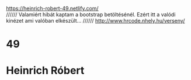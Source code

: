 https://heinrich-robert-49.netlify.com/   
////// Valamiért hibát kaptam a bootstrap betöltésénél. Ezért itt a valódi kinézet ami valóban elkészült... //////   http://www.hrcode.nhely.hu/verseny/  
# 49
# Heinrich Róbert
